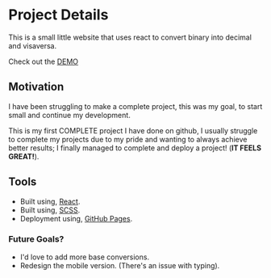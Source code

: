 # Project Details
This is a small little website that uses react to convert binary into decimal and visaversa.

Check out the [DEMO](https://coldlombax.github.io/Personal-Project-Bin2Dec/)

## Motivation
I have been struggling to make a complete project, this was my goal, to start small and continue my development.

This is my first COMPLETE project I have done on github, I usually struggle to complete my projects due to my pride and wanting to always achieve better results; I finally managed to complete and deploy a project! (**IT FEELS GREAT!**).

## Tools
- Built using, [React](https://reactjs.org/).
- Built using, [SCSS](https://sass-lang.com/). 
- Deployment using, [GitHub Pages](https://pages.github.com/).


### Future Goals?

* I'd love to add more base conversions.
* Redesign the mobile version. (There's an issue with typing).
